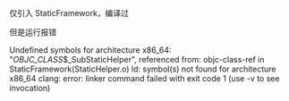 仅引入 StaticFramework，编译过

但是运行报错

Undefined symbols for architecture x86_64:
  "_OBJC_CLASS_$_SubStaticHelper", referenced from:
      objc-class-ref in StaticFramework(StaticHelper.o)
ld: symbol(s) not found for architecture x86_64
clang: error: linker command failed with exit code 1 (use -v to see invocation)